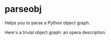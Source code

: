 parseobj
========

Helps you to parse a Python object graph.

Here's a trivial object graph: an opera description.

  
